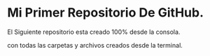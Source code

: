 # Mi Primer Repositorio De GitHub.

El Siguiente repositorio esta creado 100% desde la consola.

con todas las carpetas y archivos creados desde la terminal.
